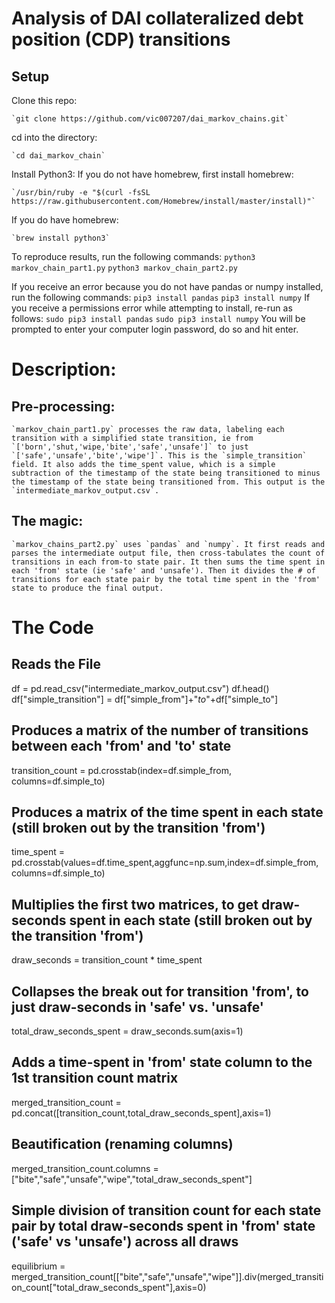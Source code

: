 # Analysis of DAI collateralized debt position (CDP) transitions

## Setup

Clone this repo:

    `git clone https://github.com/vic007207/dai_markov_chains.git`

cd into the directory:

    `cd dai_markov_chain`

Install Python3:
  If you do not have homebrew, first install homebrew:

    `/usr/bin/ruby -e "$(curl -fsSL https://raw.githubusercontent.com/Homebrew/install/master/install)"`
  
  If you do have homebrew:

    `brew install python3`

To reproduce results, run the following commands:
    `python3 markov_chain_part1.py`
    `python3 markov_chain_part2.py`

If you receive an error because you do not have pandas or numpy installed, run the following commands:
    `pip3 install pandas`
    `pip3 install numpy`
    If you receive a permissions error while attempting to install, re-run as follows:
        `sudo pip3 install pandas`
        `sudo pip3 install numpy`
        You will be prompted to enter your computer login password, do so and hit enter.
    
# Description:

## Pre-processing:
    `markov_chain_part1.py` processes the raw data, labeling each transition with a simplified state transition, ie from `['born','shut,'wipe,'bite','safe','unsafe']` to just `['safe','unsafe','bite','wipe']`. This is the `simple_transition` field. It also adds the time_spent value, which is a simple subtraction of the timestamp of the state being transitioned to minus the timestamp of the state being transitioned from. This output is the `intermediate_markov_output.csv`.
    
## The magic:
    `markov_chains_part2.py` uses `pandas` and `numpy`. It first reads and parses the intermediate output file, then cross-tabulates the count of transitions in each from-to state pair. It then sums the time spent in each 'from' state (ie 'safe' and 'unsafe'). Then it divides the # of transitions for each state pair by the total time spent in the 'from' state to produce the final output.

# The Code

## Reads the File
df = pd.read_csv("intermediate_markov_output.csv")
df.head()
df["simple_transition"] = df["simple_from"]+"_to_"+df["simple_to"]

## Produces a matrix of the number of transitions between each 'from' and 'to' state
transition_count = pd.crosstab(index=df.simple_from, columns=df.simple_to)

## Produces a matrix of the time spent in each state (still broken out by the transition 'from')
time_spent = pd.crosstab(values=df.time_spent,aggfunc=np.sum,index=df.simple_from, columns=df.simple_to)

## Multiplies the first two matrices, to get draw-seconds spent in each state (still broken out by the transition 'from')
draw_seconds = transition_count * time_spent

## Collapses the break out for transition 'from', to just draw-seconds in 'safe' vs. 'unsafe'
total_draw_seconds_spent = draw_seconds.sum(axis=1)

## Adds a time-spent in 'from' state column to the 1st transition count matrix
merged_transition_count = pd.concat([transition_count,total_draw_seconds_spent],axis=1)

## Beautification (renaming columns)
merged_transition_count.columns = ["bite","safe","unsafe","wipe","total_draw_seconds_spent"]

## Simple division of transition count for each state pair by total draw-seconds spent in 'from' state ('safe' vs 'unsafe') across all draws
equilibrium = merged_transition_count[["bite","safe","unsafe","wipe"]].div(merged_transition_count["total_draw_seconds_spent"],axis=0)
